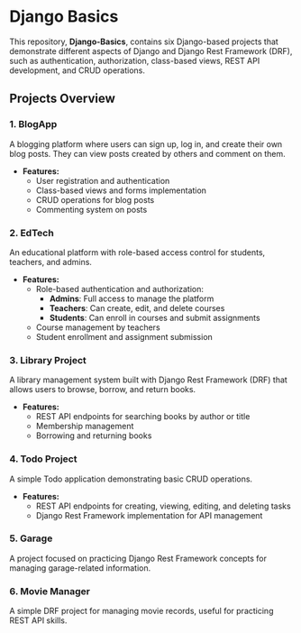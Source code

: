 # Django Basics

This repository, **Django-Basics**, contains six Django-based projects that demonstrate different aspects of Django and Django Rest Framework (DRF), such as authentication, authorization, class-based views, REST API development, and CRUD operations.

## Projects Overview

### 1. BlogApp
A blogging platform where users can sign up, log in, and create their own blog posts. They can view posts created by others and comment on them.

- **Features:**
  - User registration and authentication
  - Class-based views and forms implementation
  - CRUD operations for blog posts
  - Commenting system on posts

### 2. EdTech
An educational platform with role-based access control for students, teachers, and admins.

- **Features:**
  - Role-based authentication and authorization:
    - **Admins**: Full access to manage the platform
    - **Teachers**: Can create, edit, and delete courses
    - **Students**: Can enroll in courses and submit assignments
  - Course management by teachers
  - Student enrollment and assignment submission

### 3. Library Project
A library management system built with Django Rest Framework (DRF) that allows users to browse, borrow, and return books.

- **Features:**
  - REST API endpoints for searching books by author or title
  - Membership management
  - Borrowing and returning books

### 4. Todo Project
A simple Todo application demonstrating basic CRUD operations.

- **Features:**
  - REST API endpoints for creating, viewing, editing, and deleting tasks
  - Django Rest Framework implementation for API management

### 5. Garage
A project focused on practicing Django Rest Framework concepts for managing garage-related information.

### 6. Movie Manager
A simple DRF project for managing movie records, useful for practicing REST API skills.

